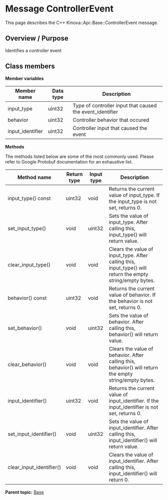 # Message ControllerEvent

This page describes the C++ Kinova::Api::Base::ControllerEvent message.

## Overview / Purpose

Identifies a controller event

## Class members

 **Member variables** 

|Member name|Data type|Description|
|-----------|---------|-----------|
|input\_type|uint32|Type of controller input that caused the event\_identifier|
|behavior|uint32|Controller behavior that occured|
|input\_identifier|uint32|Controller input that caused the event|

 **Methods** 

The methods listed below are some of the most commonly used. Please refer to Google Protobuf documentation for an exhaustive list.

|Method name|Return type|Input type|Description|
|-----------|-----------|----------|-----------|
|input\_type\(\) const|uint32|void|Returns the current value of input\_type. If the input\_type is not set, returns 0.|
|set\_input\_type\(\)|void|uint32|Sets the value of input\_type. After calling this, input\_type\(\) will return value.|
|clear\_input\_type\(\)|void|void|Clears the value of input\_type. After calling this, input\_type\(\) will return the empty string/empty bytes.|
|behavior\(\) const|uint32|void|Returns the current value of behavior. If the behavior is not set, returns 0.|
|set\_behavior\(\)|void|uint32|Sets the value of behavior. After calling this, behavior\(\) will return value.|
|clear\_behavior\(\)|void|void|Clears the value of behavior. After calling this, behavior\(\) will return the empty string/empty bytes.|
|input\_identifier\(\)|uint32|void|Returns the current value of input\_identifier. If the input\_identifier is not set, returns 0.|
|set\_input\_identifier\(\)|void|uint32|Sets the value of input\_identifier. After calling this, input\_identifier\(\) will return value.|
|clear\_input\_identifier\(\)|void|void|Clears the value of input\_identifier. After calling this, input\_identifier\(\) will return 0.|

**Parent topic:** [Base](../references/summary_Base.md)

